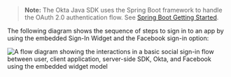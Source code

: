 > **Note:** The Okta Java SDK uses the Spring Boot framework to handle the OAuth 2.0 authentication flow. See [Spring Boot Getting Started](https://spring.io/guides/gs/spring-boot/).

The following diagram shows the sequence of steps to sign in to an app by using the embedded Sign-In Widget and the Facebook sign-in option:

<div class="full">

![A flow diagram showing the interactions in a basic social sign-in flow between user, client application, server-side SDK, Okta, and Facebook using the embedded widget model](/img/oie-embedded-sdk/oie-widget-java-social-sign-in-flow-diagram.png)

<!--
  Source image: https://www.figma.com/file/YH5Zhzp66kGCglrXQUag2E/%F0%9F%93%8A-Updated-Diagrams-for-Dev-Docs?type=design&node-id=4371%3A14117&mode=design&t=CD7DklCP7inXOkXn-1  oie-widget-java-social-sign-in-flow-diagram
-->

</div>
